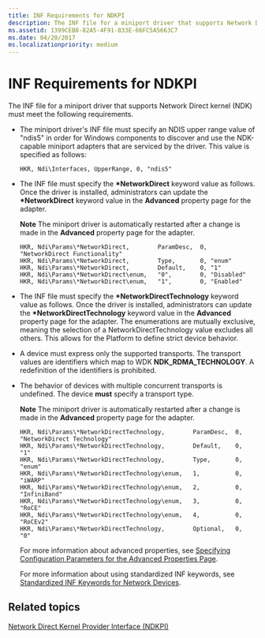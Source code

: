 ```yaml
---
title: INF Requirements for NDKPI
description: The INF file for a miniport driver that supports Network Direct kernel (NDK) must meet the following requirements.
ms.assetid: 1399CEB8-82A5-4F91-833E-66FC5A5663C7
ms.date: 04/20/2017
ms.localizationpriority: medium
---
```


# INF Requirements for NDKPI


The INF file for a miniport driver that supports Network Direct kernel (NDK) must meet the following requirements.

-   The miniport driver's INF file must specify an NDIS upper range value of "ndis5" in order for Windows components to discover and use the NDK-capable miniport adapters that are serviced by the driver. This value is specified as follows:

    ```INF
    HKR, Ndi\Interfaces, UpperRange, 0, "ndis5"
    ```

-   The INF file must specify the **\*NetworkDirect** keyword value as follows. Once the driver is installed, administrators can update the **\*NetworkDirect** keyword value in the **Advanced** property page for the adapter. 

    **Note**   The miniport driver is automatically restarted after a change is made in the **Advanced** property page for the adapter.

    ```INF
    HKR, Ndi\Params\*NetworkDirect,        ParamDesc,  0, "NetworkDirect Functionality"
    HKR, Ndi\Params\*NetworkDirect,        Type,       0, "enum"
    HKR, Ndi\Params\*NetworkDirect,        Default,    0, "1"
    HKR, Ndi\Params\*NetworkDirect\enum,   "0",        0, "Disabled"
    HKR, Ndi\Params\*NetworkDirect\enum,   "1",        0, "Enabled"
    ```

-   The INF file must specify the **\*NetworkDirectTechnology** keyword value as follows. Once the driver is installed, administrators can update the **\*NetworkDirectTechnology** keyword value in the **Advanced** property page for the adapter. The enumerations are mutually exclusive, meaning  the selection of a NetworkDirectTechnology value excludes all others.  This allows for the Platform to define strict device behavior.  
-   A device must express only the supported transports.  The transport values are identifiers which map to WDK **NDK_RDMA_TECHNOLOGY**.  A redefinition of the identifiers is prohibited.
-   The behavior of devices with multiple concurrent transports is undefined.  The device **must** specify a transport type.

    **Note**   The miniport driver is automatically restarted after a change is made in the **Advanced** property page for the adapter.

    ```INF
    HKR, Ndi\Params\*NetworkDirectTechnology,        ParamDesc,  0,  "NetworkDirect Technology"
    HKR, Ndi\Params\*NetworkDirectTechnology,        Default,    0,  "1"
    HKR, Ndi\Params\*NetworkDirectTechnology,        Type,       0,  "enum"
    HKR, Ndi\Params\*NetworkDirectTechnology\enum,   1,          0,  "iWARP"
    HKR, Ndi\Params\*NetworkDirectTechnology\enum,   2,          0,  "InfiniBand"
    HKR, Ndi\Params\*NetworkDirectTechnology\enum,   3,          0,  "RoCE"
    HKR, Ndi\Params\*NetworkDirectTechnology\enum,   4,          0,  "RoCEv2"
    HKR, Ndi\Params\*NetworkDirectTechnology,        Optional,   0,  "0"
    ```

    For more information about advanced properties, see [Specifying Configuration Parameters for the Advanced Properties Page](specifying-configuration-parameters-for-the-advanced-properties-page.md).

    For more information about using standardized INF keywords, see [Standardized INF Keywords for Network Devices](standardized-inf-keywords-for-network-devices.md).

## Related topics


[Network Direct Kernel Provider Interface (NDKPI)](network-direct-kernel-programming-interface--ndkpi-.md)

 
